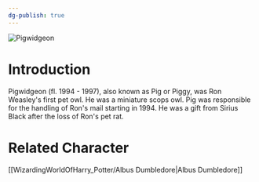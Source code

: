 ```yaml
---
dg-publish: true
---
```

![Pigwidgeon](http://rxbg5ysja.bkt.gdipper.com/Pigwidgeon.png)
# Introduction
Pigwidgeon (fl. 1994 - 1997), also known as Pig or Piggy, was Ron Weasley's first pet owl. He was a miniature scops owl. Pig was responsible for the handling of Ron's mail starting in 1994. He was a gift from Sirius Black after the loss of Ron's pet rat.

# Related Character
[[WizardingWorldOfHarry_Potter/Albus Dumbledore\|Albus Dumbledore]]
